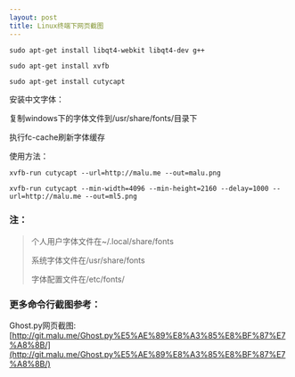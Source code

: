 ```yaml
---
layout: post
title: Linux终端下网页截图
---
```


    sudo apt-get install libqt4-webkit libqt4-dev g++
    
    sudo apt-get install xvfb
    
    sudo apt-get install cutycapt

安装中文字体：

复制windows下的字体文件到/usr/share/fonts/目录下

执行fc-cache刷新字体缓存

使用方法：

    xvfb-run cutycapt --url=http://malu.me --out=malu.png
    
    xvfb-run cutycapt --min-width=4096 --min-height=2160 --delay=1000 --url=http://malu.me --out=ml5.png

### 注：

> 个人用户字体文件在~/.local/share/fonts
> 
> 系统字体文件在/usr/share/fonts
> 
> 字体配置文件在/etc/fonts/


### 更多命令行截图参考：

Ghost.py网页截图: [http://git.malu.me/Ghost.py%E5%AE%89%E8%A3%85%E8%BF%87%E7%A8%8B/](http://git.malu.me/Ghost.py%E5%AE%89%E8%A3%85%E8%BF%87%E7%A8%8B/)